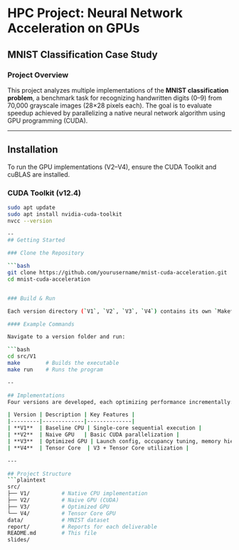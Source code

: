  
# HPC Project: Neural Network Acceleration on GPUs
## MNIST Classification Case Study

### Project Overview
This project analyzes multiple implementations of the **MNIST classification problem**, a benchmark task for recognizing handwritten digits (0–9) from 70,000 grayscale images (28×28 pixels each). The goal is to evaluate speedup achieved by parallelizing a native neural network algorithm using GPU programming (CUDA).

---
## Installation

To run the GPU implementations (V2–V4), ensure the CUDA Toolkit and cuBLAS are installed.

### CUDA Toolkit (v12.4)
```bash
sudo apt update
sudo apt install nvidia-cuda-toolkit
nvcc --version

--
## Getting Started

### Clone the Repository

```bash
git clone https://github.com/yourusername/mnist-cuda-acceleration.git
cd mnist-cuda-acceleration


### Build & Run

Each version directory (`V1`, `V2`, `V3`, `V4`) contains its own `Makefile` for compiling and running the respective implementation.

#### Example Commands

Navigate to a version folder and run:

```bash
cd src/V1
make        # Builds the executable
make run    # Runs the program

--

## Implementations
Four versions are developed, each optimizing performance incrementally:

| Version | Description | Key Features |
|---------|-------------|--------------|
| **V1**  | Baseline CPU | Single-core sequential execution |
| **V2**  | Naive GPU   | Basic CUDA parallelization |
| **V3**  | Optimized GPU | Launch config, occupancy tuning, memory hierarchy optimizations |
| **V4**  | Tensor Core  | V3 + Tensor Core utilization |

---

## Project Structure
```plaintext
src/
├── V1/          # Native CPU implementation
├── V2/          # Naive GPU (CUDA)
├── V3/          # Optimized GPU
└── V4/          # Tensor Core GPU
data/            # MNIST dataset
report/          # Reports for each deliverable
README.md        # This file
slides/ 
